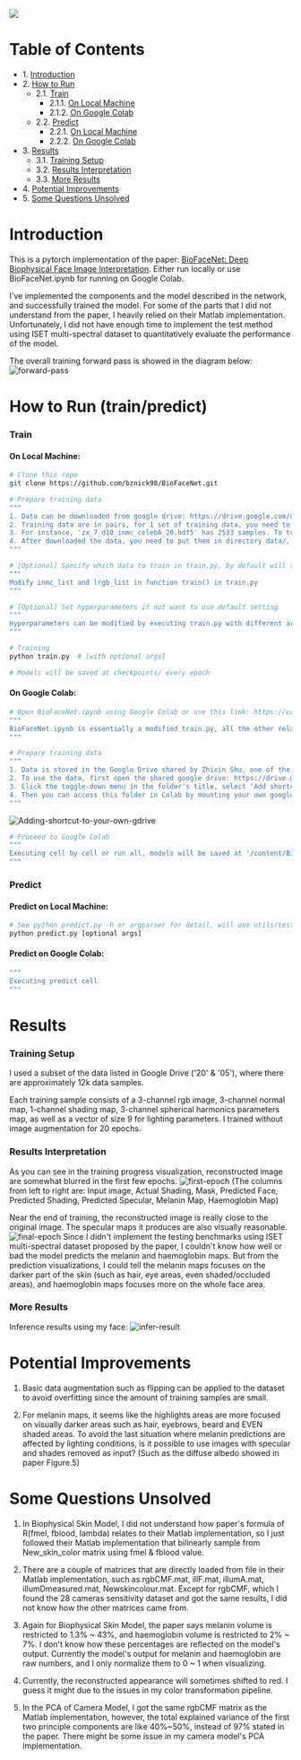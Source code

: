 ![](https://visitor-badge.glitch.me/badge?page_id=bznick98.BioFaceNet)
# Table of Contents
* 1\. [Introduction](#introduction)
* 2\. [How to Run](#how-to-run-trainpredict)
    * 2.1\. [Train](#train)
        * 2.1.1\. [On Local Machine](#on-local-machine)
        * 2.1.2\. [On Google Colab](#on-google-colab)
    * 2.2\. [Predict](#predict)
        * 2.2.1\. [On Local Machine](#predict-on-local-machine)
        * 2.2.2\. [On Google Colab](#predict-on-google-colab)
* 3\. [Results](#results)
    * 3.1\. [Training Setup](#training-setup)
    * 3.2\. [Results Interpretation](#results-interpretation)
    * 3.3\. [More Results](#more-results)
* 4\. [Potential Improvements](#potential-improvements)
* 5\. [Some Questions Unsolved](#some-questions-unsolved)


# Introduction
This is a pytorch implementation of the paper: [BioFaceNet: Deep Biophysical Face
Image Interpretation](https://arxiv.org/pdf/1908.10578.pdf). Either run locally or use BioFaceNet.ipynb for running on Google Colab. 

I've implemented the components and the model described in the network, and successfully trained the model. For some of the parts that I did not understand from the paper, I heavily relied on their Matlab implementation. Unfortunately, I did not have enough time to implement the test method using ISET multi-spectral dataset to quantitatively evaluate the performance of the model. 

The overall training forward pass is showed in the diagram below:
![forward-pass](readme-imgs/forward.png)


# How to Run (train/predict)
### Train
#### On Local Machine:
```Bash
# Clone this repo
git clone https://github.com/bznick98/BioFaceNet.git

# Prepare training data
"""
1. Data can be downloaded from google drive: https://drive.google.com/drive/folders/1UMiaw36z2E1F-tUBSMKNAjpx0o2TePvF
2. Training data are in pairs, for 1 set of training data, you need to download 2 hdf5 files. 
3. For instance, 'zx_7_d10_inmc_celebA_20.hdf5' has 2533 samples. To train on these 2533 samples, you also need to download the corresponding lighting parameters: 'zx_7_d3_lrgb_celebA_20.hdf5'. If you are trying to do a demo, then only data ending with number '20' and '05' are recommend to download. '20' and '05' has total about 12k samples.
4. After downloaded the data, you need to put them in directory data/, where data/ should be in the project root directory.
"""

# [Optional] Specify which data to train in train.py, by default will train 2533 samples in 'zx_7_d10_inmc_celebA_20.hdf5'
"""
Modify inmc_list and lrgb_list in function train() in train.py
"""

# [Optional] Set hyperparameters if not want to use default setting
"""
Hyperparameters can be modified by executing train.py with different arguments, see argparse part of train.py or execute 'python train.py -h' for detail.
"""

# Training
python train.py  # [with optional args]

# Models will be saved at checkpoints/ every epoch
```

#### On Google Colab:
```Bash
# Open BioFaceNet.ipynb using Google Colab or use this link: https://colab.research.google.com/drive/1F-91v0OipJ84UWtbKNeHDG8DdptGtEjK?usp=sharing
"""
BioFaceNet.ipynb is essentially a modified train.py, all the other related code will be pulled from github repo.
"""

# Prepare training data
"""
1. Data is stored in the Google Drive shared by Zhixin Shu, one of the authors of Neural Face Editing paper. 
2. To use the data, first open the shared google drive: https://drive.google.com/drive/folders/1UMiaw36z2E1F-tUBSMKNAjpx0o2TePvF
3. Click the toggle-down menu in the folder's title, select 'Add shortcut to Drive'.
4. Then you can access this folder in Colab by mounting your own google drive to Colab.
"""
```
![Adding-shortcut-to-your-own-gdrive](readme-imgs/shortcut.png)
```Bash
# Proceed to Google Colab
"""
Executing cell by cell or run all, models will be saved at '/content/BioFaceNet/checkpoints/'
"""
```

### Predict
#### Predict on Local Machine:
```Bash
# See python predict.py -h or argparser for detail, will use utils/test_img.png as input by default
python predict.py [optional args]
```
#### Predict on Google Colab:
```Bash
"""
Executing predict cell
"""
```

# Results
### Training Setup
I used a subset of the data listed in Google Drive ('20' & '05'), where there are approximately 12k data samples. 

Each training sample consists of a 3-channel rgb image, 3-channel normal map, 1-channel shading map, 3-channel spherical harmonics parameters map, as well as a vector of size 9 for lighting parameters. I trained without image augmentation for 20 epochs. 

### Results Interpretation
As you can see in the training progress visualization, reconstructed image are somewhat blurred in the first few epochs. ![first-epoch](readme-imgs/first_epoch.png) (The columns from left to right are: Input image, Actual Shading, Mask, Predicted Face, Predicted Shading, Predicted Specular, Melanin Map, Haemoglobin Map) 

Near the end of training, the reconstructed image is really close to the original image. The specular maps it produces are also visually reasonable. ![final-epoch](readme-imgs/final_epoch.png) Since I didn't implement the testing benchmarks using ISET multi-spectral dataset proposed by the paper, I couldn't know how well or bad the model predicts the melanin and haemoglobin maps. But from the prediction visualizations, I could tell the melanin maps focuses on the darker part of the skin (such as hair, eye areas, even shaded/occluded areas), and haemoglobin maps focuses more on the whole face area.


### More Results
Inference results using my face: ![infer-result](readme-imgs/infer_result.png)


# Potential Improvements
1. Basic data augmentation such as flipping can be applied to the dataset to avoid overfitting since the amount of training samples are small.

2. For melanin maps, it seems like the highlights areas are more focused on visually darker areas such as hair, eyebrows, beard and EVEN shaded areas. To avoid the last situation where melanin predictions are affected by lighting conditions, is it possible to use images with specular and shades removed as input? (Such as the diffuse albedo showed in paper Figure.5)

# Some Questions Unsolved
1. In Biophysical Skin Model, I did not understand how paper's formula of R(fmel, fblood, lambda) relates to their Matlab implementation, so I just followed their Matlab implementation that bilinearly sample from New_skin_color matrix using fmel & fblood value.

2. There are a couple of matrices that are directly loaded from file in their Matlab implementation, such as rgbCMF.mat, illF.mat, illumA.mat, illumDmeasured.mat, Newskincolour.mat. Except for rgbCMF, which I found the 28 cameras sensitivity dataset and got the same results, I did not know how the other matrices came from.

3. Again for Biophysical Skin Model, the paper says melanin volume is restricted to 1.3% ~ 43%, and haemoglobin volume is restricted to 2% ~ 7%. I don't know how these percentages are reflected on the model's output. Currently the model's output for melanin and haemoglobin are raw numbers, and I only normalize them to 0 ~ 1 when visualizing.

4. Currently, the reconstructed appearance will sometimes shifted to red. I guess it might due to the issues in my color transformation pipeline.

5. In the PCA of Camera Model, I got the same rgbCMF matrix as the Matlab implementation, however, the total explained variance of the first two principle components are like 40%~50%, instead of 97% stated in the paper. There might be some issue in my camera model's PCA implementation.
